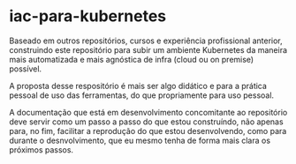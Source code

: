 # iac-para-kubernetes
Baseado em outros repositórios, cursos e experiência profissional anterior, construindo este repositório para subir um ambiente Kubernetes da maneira mais automatizada e mais agnóstica de infra (cloud ou on premise) possível.

A proposta desse respositório é mais ser algo didático e para a prática pessoal de uso das ferramentas, do que propriamente para uso pessoal.

A documentação que está em desenvolvimento concomitante ao repositório deve servir como um passo a passo do que estou construíndo, não apenas para, no fim, facilitar a reprodução do que estou desenvolvendo, como para durante o desnvolvimento, que eu mesmo tenha de forma mais clara os próximos passos.